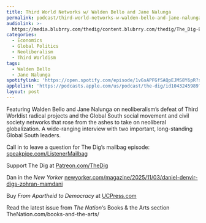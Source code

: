 ```yaml
---
title: Third World Networks w/ Walden Bello and Jane Nalunga
permalink: podcast/third-world-networks-w-walden-bello-and-jane-nalunga/
audiolink: >-
  https://media.blubrry.com/thedig/content.blubrry.com/thedig/The_Dig-EP_504-ThirdWorldNetworks.mp3
categories:
  - Economics
  - Global Politics
  - Neoliberalism
  - Third Worldism
tags:
  - Walden Bello
  - Jane Nalunga
spotifylink: 'https://open.spotify.com/episode/1vGsAPFGfSAQpEJMS8Y6pR?si=95bd5f6f230444f4'
applelink: 'https://podcasts.apple.com/us/podcast/the-dig/id1043245989?i=1000733902053'
layout: post
---
```


Featuring Walden Bello and Jane Nalunga on neoliberalism’s defeat of Third Worldist radical projects and the Global South social movement and civil society networks that rose from the ashes to take on neoliberal globalization. A wide-ranging interview with two important, long-standing Global South leaders.

Call in to leave a question for The Dig’s mailbag episode: [speakpipe.com/ListenerMailbag](http://speakpipe.com/ListenerMailbag)

Support The Dig at [Patreon.com/TheDig](http://patreon.com/TheDig)

Dan in the *New Yorker* [newyorker.com/magazine/2025/11/03/daniel-denvir-digs-zohran-mamdani](http://newyorker.com/magazine/2025/11/03/daniel-denvir-digs-zohran-mamdani)

Buy *From Apartheid to Democracy* at [UCPress.com](http://ucpress.com)

Read the latest issue from *The Nation*‘s Books & the Arts section TheNation.com/books-and-the-arts/

